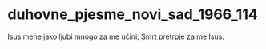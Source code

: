 # duhovne_pjesme_novi_sad_1966_114
Isus mene jako ljubi mnogo za me učini, Smrt pretrpje za me Isus.